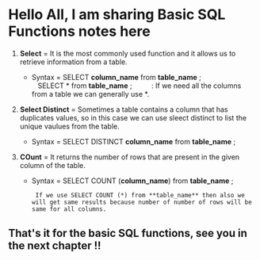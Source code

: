 # Hello All, I am sharing Basic SQL Functions notes here  

1. **Select** = It is the most commonly used function and it allows us to retrieve information from a table.  

    * Syntax = SELECT  **column_name** from **table_name** ;  
        &nbsp;&nbsp; SELECT * from **table_name** ; &nbsp; &nbsp; &nbsp;&nbsp;&nbsp;&nbsp; : If we need all the columns from a table we can generally use *.  

2. **Select Distinct** = Sometimes a table contains a column that has duplicates values, so in this case we can use sleect distinct to list the unique vaulues from the table.  

     * Syntax = SELECT DISTINCT **column_name** from **table_name** ; 

3. **COunt** = It returns the number of rows that are present in the given column of the table.  

     * Syntax = SELECT COUNT (**column_name**) from **table_name** ;  

            If we use SELECT COUNT (*) from **table_name** then also we will get same results because number of number of rows will be same for all columns.  

## That's it for the basic SQL functions, see you in the next chapter !!

 



